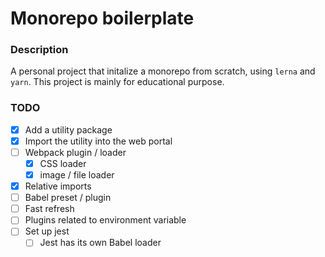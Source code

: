 # Monorepo boilerplate

### Description
A personal project that initalize a monorepo from scratch, using `lerna` and `yarn`. This project is mainly for educational purpose.

### TODO
- [x] Add a utility package
- [x] Import the utility into the web portal
- [ ] Webpack plugin / loader
    - [x] CSS loader
    - [x] image / file loader
- [x] Relative imports
- [ ] Babel preset / plugin
- [ ] Fast refresh
- [ ] Plugins related to environment variable
- [ ] Set up jest
    - [ ] Jest has its own Babel loader
